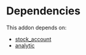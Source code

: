 # Dependencies

This addon depends on:

- [stock_account](../../../../../oca-ocb-accounting/odoo-bringout-oca-ocb-stock_account)
- [analytic](../../../../../oca-ocb-core/odoo-bringout-oca-ocb-analytic)
